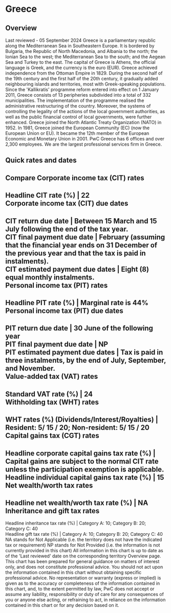 # Greece
## Overview
Last reviewed - 05 September 2024
Greece is a parliamentary republic along the Mediterranean Sea in Southeastern Europe. It is bordered by Bulgaria, the Republic of North Macedonia, and Albania to the north; the Ionian Sea to the west; the Mediterranean Sea to the south; and the Aegean Sea and Turkey to the east. The capital of Greece is Athens, the official language is Greek, and the currency is the euro (EUR).
Greece achieved independence from the Ottoman Empire in 1829. During the second half of the 19th century and the first half of the 20th century, it gradually added neighbouring islands and territories, most with Greek-speaking populations. Since the 'Kallikratis' programme reform entered into effect on 1 January 2011, Greece consists of 13 peripheries subdivided into a total of 332 municipalities. The implementation of the programme realised the administrative restructuring of the country. Moreover, the systems of controlling the legality of the actions of the local government authorities, as well as the public financial control of local governments, were further enhanced.
Greece joined the North Atlantic Treaty Organization (NATO) in 1952. In 1981, Greece joined the European Community (EC) (now the European Union or EU). It became the 12th member of the European Economic and Monetary Union in 2001.
PwC Greece has 6 offices and over 2,300 employees. We are the largest professional services firm in Greece.
## Quick rates and dates
Compare
Corporate income tax (CIT) rates   
---  
Headline CIT rate (%) |  22  
Corporate income tax (CIT) due dates   
---  
CIT return due date |  Between 15 March and 15 July following the end of the tax year.  
CIT final payment due date |  February (assuming that the financial year ends on 31 December of the previous year and that the tax is paid in instalments).  
CIT estimated payment due dates |  Eight (8) equal monthly instalments.  
Personal income tax (PIT) rates   
---  
Headline PIT rate (%) |  Marginal rate is 44%  
Personal income tax (PIT) due dates   
---  
PIT return due date |  30 June of the following year  
PIT final payment due date |  NP  
PIT estimated payment due dates |  Tax is paid in three instalments, by the end of July, September, and November.  
Value-added tax (VAT) rates   
---  
Standard VAT rate (%) |  24  
Withholding tax (WHT) rates   
---  
WHT rates (%) (Dividends/Interest/Royalties) |  Resident: 5/ 15 / 20; Non-resident: 5/ 15 / 20  
Capital gains tax (CGT) rates   
---  
Headline corporate capital gains tax rate (%) |  Capital gains are subject to the normal CIT rate unless the participation exemption is applicable.  
Headline individual capital gains tax rate (%) |  15  
Net wealth/worth tax rates   
---  
Headline net wealth/worth tax rate (%) |  NA  
Inheritance and gift tax rates   
---  
Headline inheritance tax rate (%) |  Category A: 10; Category B: 20; Category C: 40  
Headline gift tax rate (%) |  Category A: 10; Category B: 20; Category C: 40  
NA stands for Not Applicable (i.e. the territory does not have the indicated tax or requirement)
NP stands for Not Provided (i.e. the information is not currently provided in this chart) 
All information in this chart is up to date as of the 'Last reviewed' date on the corresponding territory Overview page. This chart has been prepared for general guidance on matters of interest only, and does not constitute professional advice. You should not act upon the information contained in this chart without obtaining specific professional advice. No representation or warranty (express or implied) is given as to the accuracy or completeness of the information contained in this chart, and, to the extent permitted by law, PwC does not accept or assume any liability, responsibility or duty of care for any consequences of you or anyone else acting, or refraining to act, in reliance on the information contained in this chart or for any decision based on it.
